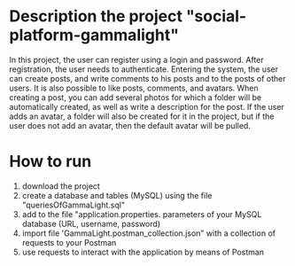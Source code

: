 # Description the project "social-platform-gammalight"
In this project, the user can register using a login and password. After registration, the user needs to authenticate. 
Entering the system, the user can create posts, and write comments to his posts and to the posts of other users. 
It is also possible to like posts, comments, and avatars. When creating a post, you can add several photos for which a folder will be automatically created, 
as well as write a description for the post. If the user adds an avatar, a folder will also be created for it in the project, 
but if the user does not add an avatar, then the default avatar will be pulled.

# How to run
1. download the project 
2. create a database and tables (MySQL) using the file "queriesOfGammaLight.sql"
3. add to the file "application.properties. parameters of your MySQL database (URL, username, password)
4. import file 'GammaLight.postman_collection.json" with a collection of requests to your Postman
5. use requests to interact with the application by means of Postman
